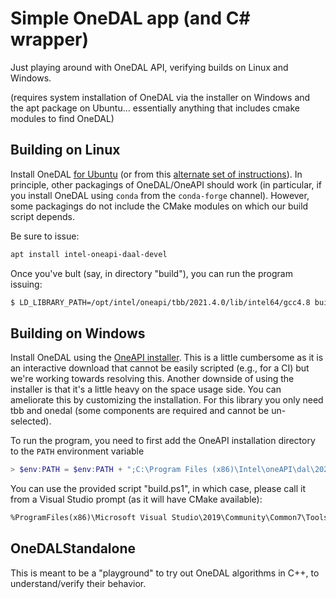 # Simple OneDAL app (and C# wrapper)

Just playing around with OneDAL API, verifying builds on Linux and Windows.

(requires system installation of OneDAL via the installer on Windows and the apt package on Ubuntu... essentially anything that includes cmake modules to find OneDAL)

## Building on Linux

Install OneDAL [for Ubuntu](https://software.intel.com/content/www/us/en/develop/articles/installing-intel-free-libs-and-python-apt-repo.html)  (or from this [alternate set of instructions](https://neelravi.com/post/intel-oneapi-install/)).  In principle, other packagings of OneDAL/OneAPI should work (in particular, if you install OneDAL using `conda` from the `conda-forge` channel).  However, some packagings do not include the CMake modules on which our build script depends.

Be sure to issue:
```bash
apt install intel-oneapi-daal-devel
```

Once you've bult (say, in directory "build"), you can run the program issuing:
```bash
$ LD_LIBRARY_PATH=/opt/intel/oneapi/tbb/2021.4.0/lib/intel64/gcc4.8 build/OneDALNative
```

## Building on Windows

Install OneDAL using the [OneAPI installer](https://software.intel.com/content/www/us/en/develop/tools/oneapi.html).  This is a little cumbersome as it is an interactive download that cannot be easily scripted (e.g., for a CI) but we're working towards resolving this.  Another downside of using the installer is that it's a little heavy on the space usage side.  You can ameliorate this by customizing the installation.  For this library you only need tbb and onedal (some components are required and cannot be un-selected).

To run the program, you need to first add the OneAPI installation directory to the `PATH` environment variable
```powershell
> $env:PATH = $env:PATH + ";C:\Program Files (x86)\Intel\oneAPI\dal\2021.4.0\redist\intel64"
```

You can use the provided script "build.ps1", in which case, please call it from a Visual Studio prompt (as it will have CMake available):
```cmd
%ProgramFiles(x86)\Microsoft Visual Studio\2019\Community\Common7\Tools\Launch-VsDevShell.ps1
```

## OneDALStandalone

This is meant to be a "playground" to try out OneDAL algorithms in C++, to understand/verify their behavior.

